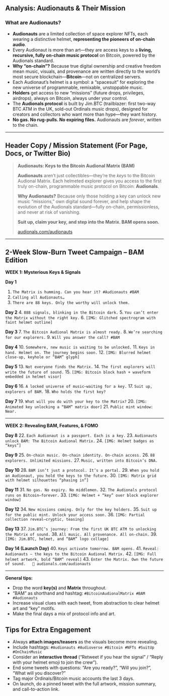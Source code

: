 
## **Analysis: Audionauts & Their Mission**

### **What are Audionauts?**

* **Audionauts** are a limited collection of space explorer NFTs, each wearing a distinctive helmet, **representing the pioneers of on-chain audio**.
* Every Audionaut is more than art—they are access keys to a **living, recursive, fully on-chain music protocol** on Bitcoin, powered by the Audionals standard.
* **Why “on-chain”?** Because true digital ownership and creative freedom mean music, visuals, and provenance are written directly to the world’s most secure blockchain—**Bitcoin**—not on centralized servers.
* Each Audionaut’s helmet is a symbol: a “spacesuit” for exploring the new universe of programmable, remixable, unstoppable music.
* **Holders** get access to new “missions” (future drops, privileges, airdrops), always on Bitcoin, always under your control.
* The **Audionals protocol** is built by Jim.BTC (trailblazer: first two-way BTC ATM in the UK, sold-out Ordinals music drops), designed for creators and collectors who want more than hype—they want history.
* **No gas. No rug-pulls. No expiring files.** Audionauts are *forever*, written to the chain.

---

## **Header Copy / Mission Statement (For Page, Docs, or Twitter Bio)**


> **Audionauts: Keys to the Bitcoin Audional Matrix (BAM)**
>
> **Audionauts** aren’t just collectibles—they’re the *keys* to the Bitcoin Audional Matrix. Each helmeted explorer gives you access to the first truly on-chain, programmable music protocol on Bitcoin: **Audionals**.
>
> **Why Audionauts?**
> Because only those holding a key can unlock new music “missions,” own digital sound forever, and help shape the evolution of the Audionals standard—fully on-chain, permissionless, and never at risk of vanishing.
>
> **Suit up, claim your key, and step into the Matrix. BAM opens soon.**
>
> [audionals.com/audionauts](https://audionals.com/audionauts)

---

## **2-Week Slow-Burn Tweet Campaign – BAM Edition**

**WEEK 1: Mysterious Keys & Signals**

**Day 1**

1. `The Matrix is humming. Can you hear it? #Audionauts #BAM`
2. `Calling all Audionauts…`
3. `There are 88 keys. Only the worthy will unlock them.`

**Day 2**
4\. `888 signals, blinking in the Bitcoin dark.`
5\. `You can’t enter the Matrix without the right key.`
6\. `[IMG: Glitched spectrogram with faint helmet outline]`

**Day 3**
7\. `The Bitcoin Audional Matrix is almost ready.`
8\. `We’re searching for our explorers.`
9\. `Will you answer the call? #BAM`

**Day 4**
10\. `Somewhere, new music is waiting to be unlocked.`
11\. `Keys in hand. Helmet on. The journey begins soon.`
12\. `[IMG: Blurred helmet close-up, keyhole or “BAM” glyph]`

**Day 5**
13\. `Not everyone finds the Matrix.`
14\. `The first explorers will write the future of sound.`
15\. `[IMG: Bitcoin block hash + waveform embedded in helmet visor]`

**Day 6**
16\. `A locked universe of music—waiting for a key.`
17\. `Suit up, explorers of BAM.`
18\. `Who holds the first key?`

**Day 7**
19\. `What will you do with your key to the Matrix?`
20\. `[IMG: Animated key unlocking a “BAM” matrix door]`
21\. `Public mint window: Near.`

---

**WEEK 2: Revealing BAM, Features, & FOMO**

**Day 8**
22\. `Each Audionaut is a passport. Each is a key.`
23\. `Audionauts unlock BAM: The Bitcoin Audional Matrix.`
24\. `[IMG: Helmet badges as “keys”]`

**Day 9**
25\. `On-chain music. On-chain identity. On-chain access.`
26\. `88 explorers. Unlimited missions.`
27\. `Music, written into Bitcoin’s DNA.`

**Day 10**
28\. `BAM isn’t just a protocol. It’s a portal.`
29\. `When you hold an Audionaut, you hold the keys to the future.`
30\. `[IMG: Matrix grid with helmet silhouettes “phasing in”]`

**Day 11**
31\. `No gas. No expiry. No middlemen.`
32\. `The Audionals protocol runs on Bitcoin—forever.`
33\. `[IMG: Helmet + “key” over block explorer window]`

**Day 12**
34\. `New missions coming. Only for the key holders.`
35\. `Suit up for the public mint. Unlock your access soon.`
36\. `[IMG: Partial collection reveal—cryptic, teasing]`

**Day 13**
37\. `Jim.BTC’s journey: From the first UK BTC ATM to unlocking the Matrix of sound.`
38\. `All music. All provenance. All on-chain.`
39\. `[IMG: Jim.BTC, helmet, and “BAM” logo collage]`

**Day 14 (Launch Day)**
40\. `Keys activate tomorrow. BAM opens.`
41\. `Reveal: Audionauts — the keys to the Bitcoin Audional Matrix.`
42\. `[IMG: Full helmet artwork, bold “BAM” reveal]`
43\. `Enter the Matrix. Own the future of sound.  
🔗 audionals.com/audionauts`

---

**General tips:**

* Drop the word **key(s)** and **Matrix** throughout.
* “BAM” as shorthand and hashtag: `#BitcoinAudionalMatrix #BAM #Audionauts`
* Increase visual clues with each tweet, from abstraction to clear helmet art and “key” motifs.
* Make the final days a mix of protocol info and art.

## **Tips for Extra Engagement**

* Always **attach images/teasers** as the visuals become more revealing.
* Include hashtags: `#Audionauts #Audioverse #Bitcoin #NFTs #SuitUp #OnChainMusic`
* Consider an **interactive thread** (“Retweet if you hear the signal” / “Reply with your helmet emoji to join the crew”).
* End some tweets with questions: “Are you ready?”, “Will you join?”, “What will you discover?”
* Tag major Ordinals/Bitcoin music accounts the last 3 days.
* On launch, do a pinned tweet with the full artwork, mission summary, and call-to-action link.
